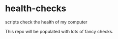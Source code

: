 # health-checks
scripts check the health of my computer

This repo will be populated with lots of fancy checks.

